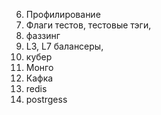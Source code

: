 6. Профилирование
10. Флаги тестов, тестовые тэги, 
11. фаззинг
14. L3, L7 балансеры, 
15. кубер
16. Монго
19. Кафка
20. redis
21. postrgess


